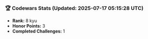 ### 🏆 Codewars Stats (Updated: 2025-07-17 05:15:28 UTC)

- **Rank:** 8 kyu
- **Honor Points:** 3
- **Completed Challenges:** 1
